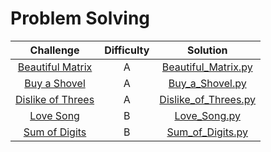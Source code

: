 # Problem Solving

| Challenge     | Difficulty    | Solution |
| :-------------: |:-------------:| :-----:|
| [Beautiful Matrix](http://codeforces.com/contest/9/problem/A)      | A | [Beautiful_Matrix.py](CS21-Science-Week-1/Beautiful_Matrix.py) |
| [Buy a Shovel](https://codeforces.com/problemset/problem/732/A)   | A | [Buy_a_Shovel.py](CS21-Science-Week-1/Buy_a_Shovel.py) |
| [Dislike of Threes](https://codeforces.com/problemset/problem/1560/A)| A | [Dislike_of_Threes.py](CS21-Science-Week-1/Dislike_of_Threes.py) |
| [Love Song](https://codeforces.com/problemset/problem/1539/B)| B | [Love_Song.py](CS21-Science-Week-1/Love_Song.py) |
| [Sum of Digits](https://codeforces.com/problemset/problem/102/B)| B | [Sum_of_Digits.py](CS21-Science-Week-1/Sum_of_Digits.py) |
